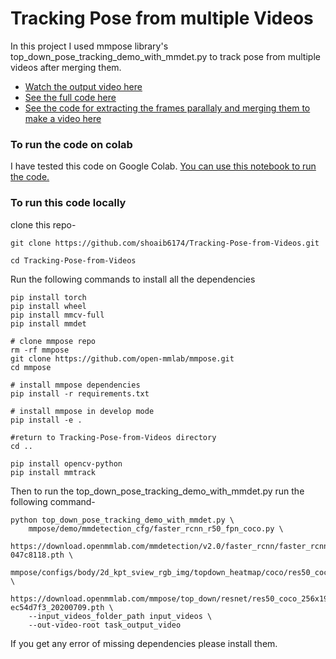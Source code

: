 # Tracking Pose from multiple Videos 

In this project I used mmpose library's top_down_pose_tracking_demo_with_mmdet.py to track pose from multiple videos after merging them.

* [Watch the output video here](https://drive.google.com/file/d/1lStnRa2Nk26SFu914vnjlmLdAm_N7Cz5/view?usp=sharing)
* [See the full code here](https://github.com/shoaib6174/Tracking-Pose-from-Videos/blob/main/top_down_pose_tracking_demo_with_mmdet.py)
* [See the code for extracting the frames parallaly and merging them to make a video here](https://github.com/shoaib6174/Tracking-Pose-from-Videos/blob/main/merge_videos.py)

### To run the code on colab
I have tested this code on Google Colab. [You can use this notebook to run the code.](https://colab.research.google.com/drive/19xB3ocGyfZf1q1pPuEolgFgLP1a1D3SC?usp=sharing)



### To run this code locally 

clone this repo-
```
git clone https://github.com/shoaib6174/Tracking-Pose-from-Videos.git

cd Tracking-Pose-from-Videos
```
Run the following commands to install all the dependencies
```
pip install torch
pip install wheel
pip install mmcv-full
pip install mmdet

# clone mmpose repo
rm -rf mmpose
git clone https://github.com/open-mmlab/mmpose.git
cd mmpose

# install mmpose dependencies
pip install -r requirements.txt

# install mmpose in develop mode
pip install -e .

#return to Tracking-Pose-from-Videos directory
cd ..

pip install opencv-python
pip install mmtrack
```

Then to run the top_down_pose_tracking_demo_with_mmdet.py run the following command- 
```
python top_down_pose_tracking_demo_with_mmdet.py \
    mmpose/demo/mmdetection_cfg/faster_rcnn_r50_fpn_coco.py \
    https://download.openmmlab.com/mmdetection/v2.0/faster_rcnn/faster_rcnn_r50_fpn_1x_coco/faster_rcnn_r50_fpn_1x_coco_20200130-047c8118.pth \
    mmpose/configs/body/2d_kpt_sview_rgb_img/topdown_heatmap/coco/res50_coco_256x192.py \
    https://download.openmmlab.com/mmpose/top_down/resnet/res50_coco_256x192-ec54d7f3_20200709.pth \
    --input_videos_folder_path input_videos \
    --out-video-root task_output_video
```

If you get any error of missing dependencies please install them. 


